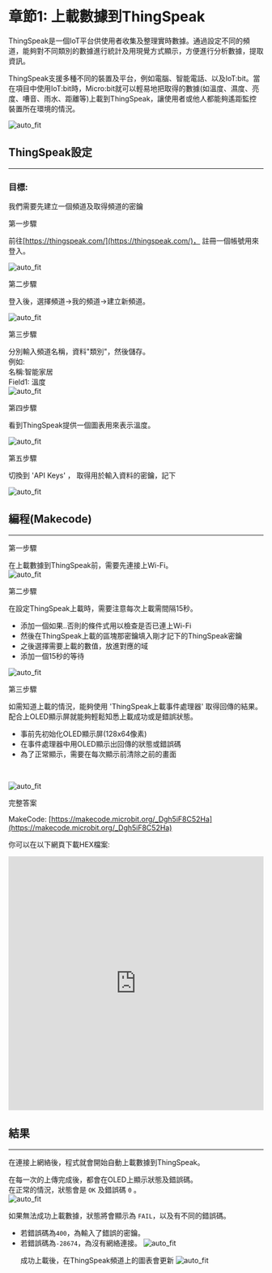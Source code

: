 # 章節1: 上載數據到ThingSpeak

ThingSpeak是一個IoT平台供使用者收集及整理實時數據。通過設定不同的頻道，能夠對不同類別的數據進行統計及用現覺方式顯示，方便進行分析數據，提取資訊。<P>
ThingSpeak支援多種不同的裝置及平台，例如電腦、智能電話、以及IoT:bit。當在項目中使用IoT:bit時，Micro:bit就可以輕易地把取得的數據(如溫度、濕度、亮度、嘈音、雨水、距離等)上載到ThingSpeak，讓使用者或他人都能夠遙距監控裝置所在環境的情況。
<BR><P>
![auto_fit](images/Ch1/Ch1_des.png)<P>

## ThingSpeak設定
<HR>

<H3>目標:</H3> 我們需要先建立一個頻道及取得頻道的密鑰

<span id="subtitle" >第一步驟</span><P>
前往[https://thingspeak.com/](https://thingspeak.com/)， 註冊一個帳號用來登入。<BR><P>
![auto_fit](images/Ch1/Ch1_reg1.png)<P>

<span id="subtitle" >第二步驟</span><P>
登入後，選擇頻道->我的頻道->建立新頻道。<BR><P>
![auto_fit](images/Ch1/Ch1_reg2.png)<P>

<span id="subtitle" >第三步驟</span><P>
分別輸入頻道名稱，資料"類別"，然後儲存。<BR>
例如:<BR>
名稱:智能家居<BR>
Field1: 溫度<BR>
![auto_fit](images/Ch1/Ch1_reg3.png)<P>

<span id="subtitle" >第四步驟</span><P>
看到ThingSpeak提供一個圖表用來表示溫度。 <BR><P>
![auto_fit](images/Ch1/Ch1_reg4.png)<P>

<span id="subtitle" >第五步驟</span><P>
切換到 'API Keys' ， 取得用於輸入資料的密鑰，記下<BR><P>
![auto_fit](images/Ch1/Ch1_reg5.png)<P>

## 編程(Makecode)
<HR>

<span id="subtitle" >第一步驟</span><P>
在上載數據到ThingSpeak前，需要先連接上Wi-Fi。<BR>
![auto_fit](images/Ch1/Ch1_p2.png)<P>

<span id="subtitle" >第二步驟</span><P>
在設定ThingSpeak上載時，需要注意每次上載需間隔15秒。<BR>

* 添加一個如果..否則的條件式用以檢查是否已連上Wi-Fi
* 然後在ThingSpeak上載的區塊那密鑰填入剛才記下的ThingSpeak密鑰
* 之後選擇需要上載的數值，放進對應的域
* 添加一個15秒的等待<P>

![auto_fit](images/Ch1/Ch1_p3.png)<P>

<span id="subtitle" >第三步驟</span><P>
如需知道上載的情況，能夠使用 'ThingSpeak上載事件處理器' 取得回傳的結果。配合上OLED顯示屏就能夠輕鬆知悉上載成功或是錯誤狀態。<BR>

* 事前先初始化OLED顯示屏(128x64像素)
* 在事件處理器中用OLED顯示出回傳的狀態或錯誤碼
* 為了正常顯示，需要在每次顯示前清除之前的畫面
<BR>

![auto_fit](images/Ch1/Ch1_p4.png)<P>


<span id="subtitle">完整答案<BR><P>
MakeCode: [https://makecode.microbit.org/_Dgh5iF8C52Ha](https://makecode.microbit.org/_Dgh5iF8C52Ha)<BR><P>
你可以在以下網頁下載HEX檔案:<BR>
<iframe src="https://makecode.microbit.org/#pub:_Dgh5iF8C52Ha" width="100%" height="500" frameborder="0"></iframe>

<P>

## 結果
<HR>

在連接上網絡後，程式就會開始自動上載數據到ThingSpeak。<P>
在每一次的上傳完成後，都會在OLED上顯示狀態及錯誤碼。<BR>
在正常的情況，狀態會是 `OK` 及錯誤碼 `0` 。<BR>
![auto_fit](images/Ch1/Ch1_result1.png)<P>
如果無法成功上載數據，狀態將會顯示為 `FAIL`，以及有不同的錯誤碼。<BR>
* 若錯誤碼為`400`，為輸入了錯誤的密鑰。
* 若錯誤碼為`-28674`，為沒有網絡連接。
![auto_fit](images/Ch1/Ch1_result1_1.png)<P>
成功上載後，在ThingSpeak頻道上的圖表會更新
![auto_fit](images/Ch1/Ch1_result2.png)<P>

